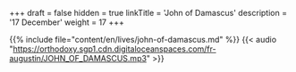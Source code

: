 +++
draft = false
hidden = true
linkTitle = 'John of Damascus'
description = '17 December'
weight = 17
+++

{{% include file="content/en/lives/john-of-damascus.md" %}}
{{< audio "https://orthodoxy.sgp1.cdn.digitaloceanspaces.com/fr-augustin/JOHN_OF_DAMASCUS.mp3" >}}
